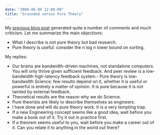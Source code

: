 ```yaml
---
date: "2008-06-09 12:00:00"
title: "Grounded versus Pure Theory"
---
```




My [previous blog post](/lemire/blog/2008/06/05/why-pure-theory-is-wasteful/) generated quite a number of comments and much criticism. Let me summarize the main objections:

- What I describe is not pure theory but bad research.
- Pure theory is useful: consider the n log n lower bound on sorting.


My replies:
- Our brains are bandwidth-driven machines, not standalone computers. You will only thrive given sufficient feedback. And peer review is a low-bandwidth high-latency feedback system.- Pure theory is low-bandwidth Science: few results depend on it, whether it is useful or powerful is entirely a matter of opinion. It is pure because it is not tainted by external feedback.
- Theoretical results are the reason why we do Science.
- Pure theorists are likely to describe themselves as engineers.
- I have done and will do pure theory work. It is a very tempting trap.
- If a new Engineering concept seems like a good idea, wait before you make a book out of it. Try it out in practice first.
- If a theorem seems useful to you, wait before you make a career out of it. Can you relate it to anything in the world out there?



